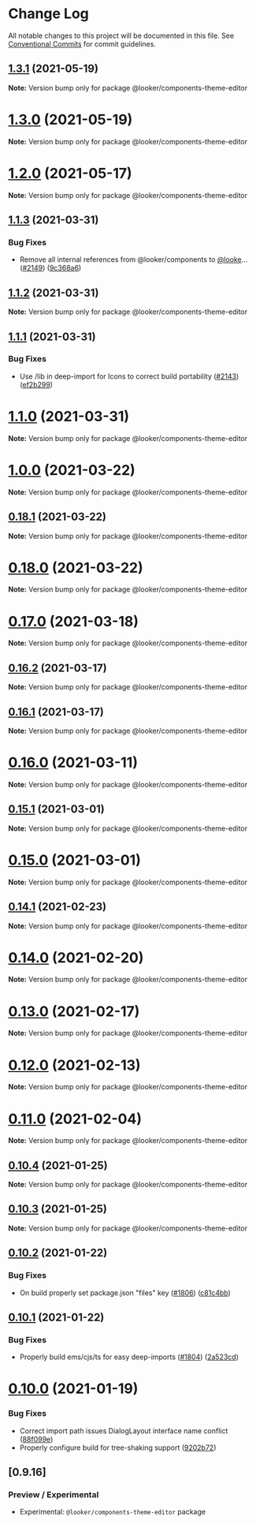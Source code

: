 # Change Log

All notable changes to this project will be documented in this file.
See [Conventional Commits](https://conventionalcommits.org) for commit guidelines.

## [1.3.1](https://github.com/looker-open-source/components/compare/v1.3.0...v1.3.1) (2021-05-19)

**Note:** Version bump only for package @looker/components-theme-editor





# [1.3.0](https://github.com/looker-open-source/components/compare/v1.3.0-alpha.0...v1.3.0) (2021-05-19)

**Note:** Version bump only for package @looker/components-theme-editor






# [1.2.0](https://github.com/looker-open-source/components/compare/v1.2.0...v1.1.3) (2021-05-17)

**Note:** Version bump only for package @looker/components-theme-editor






## [1.1.3](https://github.com/looker-open-source/components/compare/v1.1.2...v1.1.3) (2021-03-31)


### Bug Fixes

* Remove all internal references from @looker/components to [@looke](https://github.com/looke)… ([#2149](https://github.com/looker-open-source/components/issues/2149)) ([9c368a6](https://github.com/looker-open-source/components/commit/9c368a6777dee2e5556002c8d2673647e6fec915))





## [1.1.2](https://github.com/looker-open-source/components/compare/v1.1.1...v1.1.2) (2021-03-31)

**Note:** Version bump only for package @looker/components-theme-editor





## [1.1.1](https://github.com/looker-open-source/components/compare/v1.1.0...v1.1.1) (2021-03-31)


### Bug Fixes

* Use /lib in deep-import for Icons to correct build portability ([#2143](https://github.com/looker-open-source/components/issues/2143)) ([ef2b299](https://github.com/looker-open-source/components/commit/ef2b2995c602989c25c6925d061844e308a91e2e))





# [1.1.0](https://github.com/looker-open-source/components/compare/v1.0.0...v1.1.0) (2021-03-31)

**Note:** Version bump only for package @looker/components-theme-editor





# [1.0.0](https://github.com/looker-open-source/components/compare/v0.18.0...v1.0.0) (2021-03-22)

**Note:** Version bump only for package @looker/components-theme-editor





## [0.18.1](https://github.com/looker-open-source/components/compare/v0.18.0...v0.18.1) (2021-03-22)

**Note:** Version bump only for package @looker/components-theme-editor





# [0.18.0](https://github.com/looker-open-source/components/compare/v0.17.0...v0.18.0) (2021-03-22)

**Note:** Version bump only for package @looker/components-theme-editor





# [0.17.0](https://github.com/looker-open-source/components/compare/v0.16.2...v0.17.0) (2021-03-18)

**Note:** Version bump only for package @looker/components-theme-editor





## [0.16.2](https://github.com/looker-open-source/components/compare/v0.16.0...v0.16.2) (2021-03-17)

**Note:** Version bump only for package @looker/components-theme-editor





## [0.16.1](https://github.com/looker-open-source/components/compare/v0.16.0...v0.16.1) (2021-03-17)

**Note:** Version bump only for package @looker/components-theme-editor





# [0.16.0](https://github.com/looker-open-source/components/compare/v0.15.1...v0.16.0) (2021-03-11)

**Note:** Version bump only for package @looker/components-theme-editor





## [0.15.1](https://github.com/looker-open-source/components/compare/v0.15.0...v0.15.1) (2021-03-01)

**Note:** Version bump only for package @looker/components-theme-editor





# [0.15.0](https://github.com/looker-open-source/components/compare/v0.14.1...v0.15.0) (2021-03-01)

**Note:** Version bump only for package @looker/components-theme-editor





## [0.14.1](https://github.com/looker-open-source/components/compare/v0.14.0...v0.14.1) (2021-02-23)

**Note:** Version bump only for package @looker/components-theme-editor





# [0.14.0](https://github.com/looker-open-source/components/compare/v0.13.0...v0.14.0) (2021-02-20)

**Note:** Version bump only for package @looker/components-theme-editor





# [0.13.0](https://github.com/looker-open-source/components/compare/v0.12.0...v0.13.0) (2021-02-17)

**Note:** Version bump only for package @looker/components-theme-editor





# [0.12.0](https://github.com/looker-open-source/components/compare/v0.11.0...v0.12.0) (2021-02-13)

**Note:** Version bump only for package @looker/components-theme-editor





# [0.11.0](https://github.com/looker-open-source/components/compare/v0.10.4...v0.11.0) (2021-02-04)

**Note:** Version bump only for package @looker/components-theme-editor





## [0.10.4](https://github.com/looker-open-source/components/compare/v0.10.3...v0.10.4) (2021-01-25)

**Note:** Version bump only for package @looker/components-theme-editor





## [0.10.3](https://github.com/looker-open-source/components/compare/v0.10.2...v0.10.3) (2021-01-25)

**Note:** Version bump only for package @looker/components-theme-editor





## [0.10.2](https://github.com/looker-open-source/components/compare/v0.10.1...v0.10.2) (2021-01-22)


### Bug Fixes

* On build properly set package.json "files" key ([#1806](https://github.com/looker-open-source/components/issues/1806)) ([c81c4bb](https://github.com/looker-open-source/components/commit/c81c4bb625c58ede49957aad90ac8d9d7b2c4b79))





## [0.10.1](https://github.com/looker-open-source/components/compare/v0.10.0...v0.10.1) (2021-01-22)


### Bug Fixes

* Properly build ems/cjs/ts for easy deep-imports ([#1804](https://github.com/looker-open-source/components/issues/1804)) ([2a523cd](https://github.com/looker-open-source/components/commit/2a523cd70b079944376c6dc87c18202e05a97b01))





# [0.10.0](https://github.com/looker-open-source/components/compare/v0.9.29...v0.10.0) (2021-01-19)


### Bug Fixes

* Correct import path issues DialogLayout interface name conflict ([88f099e](https://github.com/looker-open-source/components/commit/88f099eacf361a83be9149e0ac541b9184d03547))
* Properly configure build for tree-shaking support ([9202b72](https://github.com/looker-open-source/components/commit/9202b72bc5fb99eb3e1af7d9e56f3dc15b1df2a4))





## [0.9.16]

### Preview / Experimental

- Experimental: `@looker/components-theme-editor` package
